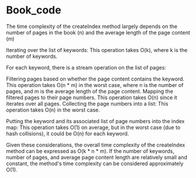 # Book_code

The time complexity of the createIndex method largely depends on the number of pages in the book (n) and the average length of the page content (m)

Iterating over the list of keywords: This operation takes O(k), where k is the number of keywords.

For each keyword, there is a stream operation on the list of pages:

Filtering pages based on whether the page content contains the keyword. This operation takes O(n * m) in the worst case, where n is the number of pages, and m is the average length of the page content.
Mapping the filtered pages to their page numbers. This operation takes O(n) since it iterates over all pages.
Collecting the page numbers into a list: This operation takes O(n) in the worst case.

Putting the keyword and its associated list of page numbers into the index map: This operation takes O(1) on average, but in the worst case (due to hash collisions), it could be O(n) for each keyword.

Given these considerations, the overall time complexity of the createIndex method can be expressed as O(k * n * m). If the number of keywords, number of pages, and average page content length are relatively small and constant, the method's time complexity can be considered approximately O(1). 
